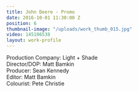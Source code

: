 ```yaml
---
title: John Deere - Promo
date: 2016-10-01 11:30:00 Z
position: 6
thumbnail-image: "/uploads/work_thumb_015.jpg"
video: 145106538
layout: work-profile
---
```


Production Company: Light + Shade<br>
Director/DOP: Matt Bamkin<br>
Producer: Sean Kennedy<br>
Editor: Matt Bamkin<br>
Colourist: Pete Christie<br>